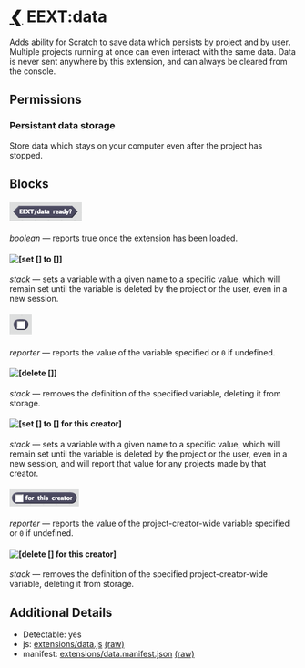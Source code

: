 [❮](#exts) EEXT:data
====================
Adds ability for Scratch to save data which persists by project and by user. Multiple projects running at once can even interact with the same data. Data is never sent anywhere by this extension, and can always be cleared from the console.

## Permissions
### Persistant data storage
Store data which stays on your computer even after the project has stopped.

## Blocks
#### ![<EEXT/data ready?>](/pages/extensions/eext/data/block0.png "<EEXT/data ready?>")
*boolean* — reports true once the extension has been loaded.

#### ![[set [] to []]](/pages/extensions/eext/data/block1.png "[set [] to []]")
*stack* — sets a variable with a given name to a specific value, which will remain set until the variable is deleted by the project or the user, even in a new session.

#### ![([])](/pages/extensions/eext/data/block2.png "([])")
*reporter* — reports the value of the variable specified or `0` if undefined.

#### ![[delete []]](/pages/extensions/eext/data/block3.png "[delete []]")
*stack* — removes the definition of the specified variable, deleting it from storage.

#### ![[set [] to [] for this creator]](/pages/extensions/eext/data/block4.png "[set [] to [] for this creator]")
*stack* — sets a variable with a given name to a specific value, which will remain set until the variable is deleted by the project or the user, even in a new session, and will report that value for any projects made by that creator.

#### ![([] for this creator)](/pages/extensions/eext/data/block5.png "([] for this creator)")
*reporter* — reports the value of the project-creator-wide variable specified or `0` if undefined.

#### ![[delete [] for this creator]](/pages/extensions/eext/data/block6.png "[delete [] for this creator]")
*stack* — removes the definition of the specified project-creator-wide variable, deleting it from storage.

## Additional Details
* Detectable: yes
* js: [extensions/data.js](https://github.com/bleush38p/EasyExtend/blob/master/extensions/data.js) [(raw)](https://github.com/bleush38p/EasyExtend/raw/master/extensions/data.js)
* manifest: [extensions/data.manifest.json](https://github.com/bleush38p/EasyExtend/blob/master/extensions/data.manifest.json) [(raw)](https://github.com/bleush38p/EasyExtend/raw/master/extensions/data.manifest.json)